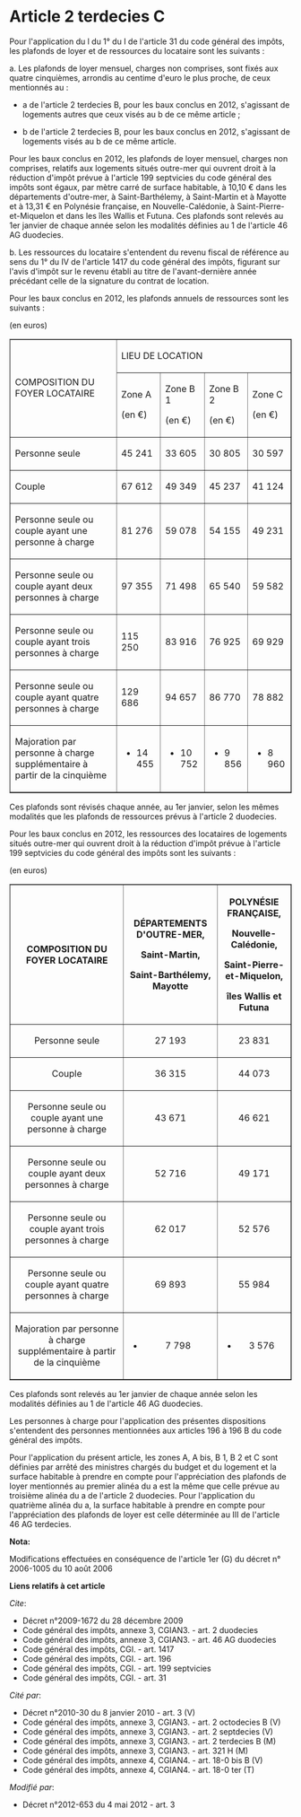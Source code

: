 # Article 2 terdecies C

Pour l'application du l du 1° du I de l'article 31 du code général des impôts, les plafonds de loyer et de ressources du
locataire sont les suivants : 

a. Les plafonds de loyer mensuel, charges non comprises, sont fixés aux quatre cinquièmes, arrondis au centime d'euro le plus
proche, de ceux mentionnés au :

- a de l'article 2 terdecies B, pour les baux conclus en 2012, s'agissant de logements autres que ceux visés au b de ce même
article ;

- b de l'article 2 terdecies B, pour les baux conclus en 2012, s'agissant de logements visés au b de ce même article. 

Pour les baux conclus en 2012, les plafonds de loyer mensuel, charges non comprises, relatifs aux logements situés outre-mer
qui ouvrent droit à la réduction d'impôt prévue à l'article 199 septvicies du code général des impôts sont égaux, par mètre
carré de surface habitable, à 10,10 € dans les départements d'outre-mer, à Saint-Barthélemy, à Saint-Martin et à Mayotte et à
13,31 € en Polynésie française, en Nouvelle-Calédonie, à Saint-Pierre-et-Miquelon et dans les îles Wallis et Futuna. Ces
plafonds sont relevés au 1er janvier de chaque année selon les modalités définies au 1 de l'article 46 AG duodecies. 

b. Les ressources du locataire s'entendent du revenu fiscal de référence au sens du 1° du IV de l'article 1417 du code
général des impôts, figurant sur l'avis d'impôt sur le revenu établi au titre de l'avant-dernière année précédant celle de la
signature du contrat de location. 

Pour les baux conclus en 2012, les plafonds annuels de ressources sont les suivants : 

(en euros) 

<table border="1" cellpadding="0" width="680">
  <tbody>
    <tr>
      <td rowspan="2">

COMPOSITION DU FOYER LOCATAIRE

</td>
      <td colspan="4">

LIEU DE   LOCATION

</td>
    </tr>
    <tr>
      <td>

Zone A

(en €)

</td>
      <td>

Zone B 1 

(en €)

</td>
      <td>

Zone B 2 

(en €)

</td>
      <td>

Zone   C

(en   €)

</td>
    </tr>
    <tr>
      <td>

Personne   seule

</td>
      <td>

45 241

</td>
      <td>

33 605

</td>
      <td>

30 805

</td>
      <td>

30 597

</td>
    </tr>
    <tr>
      <td>

Couple

</td>
      <td>

67 612

</td>
      <td>

49 349

</td>
      <td>

45 237

</td>
      <td>

41 124

</td>
    </tr>
    <tr>
      <td>

Personne   seule ou couple ayant une personne à charge

</td>
      <td>

81 276

</td>
      <td>

59 078

</td>
      <td>

54 155

</td>
      <td>

49 231

</td>
    </tr>
    <tr>
      <td>

Personne   seule ou couple ayant deux personnes à charge

</td>
      <td>

97 355

</td>
      <td>

71 498

</td>
      <td>

65 540

</td>
      <td>

59 582

</td>
    </tr>
    <tr>
      <td>

Personne   seule ou couple ayant trois personnes à charge

</td>
      <td>

115 250

</td>
      <td>

83 916

</td>
      <td>

76 925

</td>
      <td>

69 929

</td>
    </tr>
    <tr>
      <td>

Personne   seule ou couple ayant quatre personnes à charge

</td>
      <td>

129 686

</td>
      <td>

94 657

</td>
      <td>

86 770

</td>
      <td>

78 882

</td>
    </tr>
    <tr>
      <td>

Majoration   par personne à charge supplémentaire à partir de la cinquième

</td>
      <td>

+ 14 455

</td>
      <td>

+ 10 752

</td>
      <td>

+ 9 856

</td>
      <td>

+ 8 960

</td>
    </tr>
  </tbody>
</table>

Ces plafonds sont révisés chaque année, au 1er janvier, selon les mêmes modalités que les plafonds de ressources prévus à
l'article 2 duodecies. 

Pour les baux conclus en 2012, les ressources des locataires de logements situés outre-mer qui ouvrent droit à la réduction
d'impôt prévue à l'article 199 septvicies du code général des impôts sont les suivants : 

(en euros) 

<table border="1">
    <tbody>
      <tr>
        <th>

COMPOSITION DU FOYER LOCATAIRE

</th>
        <th>

DÉPARTEMENTS D'OUTRE-MER,

Saint-Martin,

Saint-Barthélemy, Mayotte

</th>
        <th>

POLYNÉSIE FRANÇAISE,

Nouvelle-Calédonie,

Saint-Pierre-et-Miquelon,

îles Wallis et Futuna

</th>
      </tr>
      <tr>
        <td align="center">

Personne seule

</td>
        <td align="center">

27 193

</td>
        <td align="center">

23 831

</td>
      </tr>
      <tr>
        <td align="center">

Couple

</td>
        <td align="center">

36 315

</td>
        <td align="center">

44 073

</td>
      </tr>
      <tr>
        <td align="center">

Personne seule ou couple ayant une personne à charge

</td>
        <td align="center">

43 671

</td>
        <td align="center">

46 621

</td>
      </tr>
      <tr>
        <td align="center">

Personne seule ou couple ayant deux personnes à charge

</td>
        <td align="center">

52 716

</td>
        <td align="center">

49 171

</td>
      </tr>
      <tr>
        <td align="center">

Personne seule ou couple ayant trois personnes à charge

</td>
        <td align="center">

62 017

</td>
        <td align="center">

52 576

</td>
      </tr>
      <tr>
        <td align="center">

Personne seule ou couple ayant quatre personnes à charge

</td>
        <td align="center">

69 893

</td>
        <td align="center">

55 984

</td>
      </tr>
      <tr>
        <td align="center">

Majoration par personne à charge supplémentaire à partir de la cinquième

</td>
        <td align="center">

+ 7 798

</td>
        <td align="center">

+ 3 576</td>
      </tr>
    </tbody>
  </table>

Ces plafonds sont relevés au 1er janvier de chaque année selon les modalités définies au 1 de l'article 46 AG duodecies. 

Les personnes à charge pour l'application des présentes dispositions s'entendent des personnes mentionnées aux articles 196 à
196 B du code général des impôts. 

Pour l'application du présent article, les zones A, A bis, B 1, B 2 et C sont définies par arrêté des ministres chargés du
budget et du logement et la surface habitable à prendre en compte pour l'appréciation des plafonds de loyer mentionnés au
premier alinéa du a est la même que celle prévue au troisième alinéa du a de l'article 2 duodecies. Pour l'application du
quatrième alinéa du a, la surface habitable à prendre en compte pour l'appréciation des plafonds de loyer est celle
déterminée au III de l'article 46 AG terdecies.

**Nota:**

Modifications effectuées en conséquence de l'article 1er (G) du décret n° 2006-1005 du 10 août 2006

**Liens relatifs à cet article**

_Cite_:

  - Décret n°2009-1672 du 28 décembre 2009
  - Code général des impôts, annexe 3, CGIAN3. - art. 2 duodecies
  - Code général des impôts, annexe 3, CGIAN3. - art. 46 AG duodecies
  - Code général des impôts, CGI. - art. 1417
  - Code général des impôts, CGI. - art. 196
  - Code général des impôts, CGI. - art. 199 septvicies
  - Code général des impôts, CGI. - art. 31

_Cité par_:

  - Décret n°2010-30 du 8 janvier 2010 - art. 3 (V)
  - Code général des impôts, annexe 3, CGIAN3. - art. 2 octodecies B (V)
  - Code général des impôts, annexe 3, CGIAN3. - art. 2 septdecies (V)
  - Code général des impôts, annexe 3, CGIAN3. - art. 2 terdecies B (M)
  - Code général des impôts, annexe 3, CGIAN3. - art. 321 H (M)
  - Code général des impôts, annexe 4, CGIAN4. - art. 18-0 bis B (V)
  - Code général des impôts, annexe 4, CGIAN4. - art. 18-0 ter (T)

_Modifié par_:

  - Décret n°2012-653 du 4 mai 2012 - art. 3
